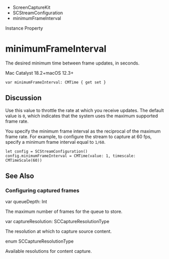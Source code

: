 

- ScreenCaptureKit
- SCStreamConfiguration
-  minimumFrameInterval 

Instance Property

# minimumFrameInterval

The desired minimum time between frame updates, in seconds.

Mac Catalyst 18.2+macOS 12.3+

``` source
var minimumFrameInterval: CMTime { get set }
```

## Discussion

Use this value to throttle the rate at which you receive updates. The default value is `0`, which indicates that the system uses the maximum supported frame rate.

You specify the minimum frame interval as the reciprocal of the maximum frame rate. For example, to configure the stream to capture at 60 fps, specify a minimum frame interval equal to `1/60`.

```
let config = SCStreamConfiguration()
config.minimumFrameInterval = CMTime(value: 1, timescale: CMTimeScale(60))
```

## See Also

### Configuring captured frames

var queueDepth: Int

The maximum number of frames for the queue to store.

var captureResolution: SCCaptureResolutionType

The resolution at which to capture source content.

enum SCCaptureResolutionType

Available resolutions for content capture.

